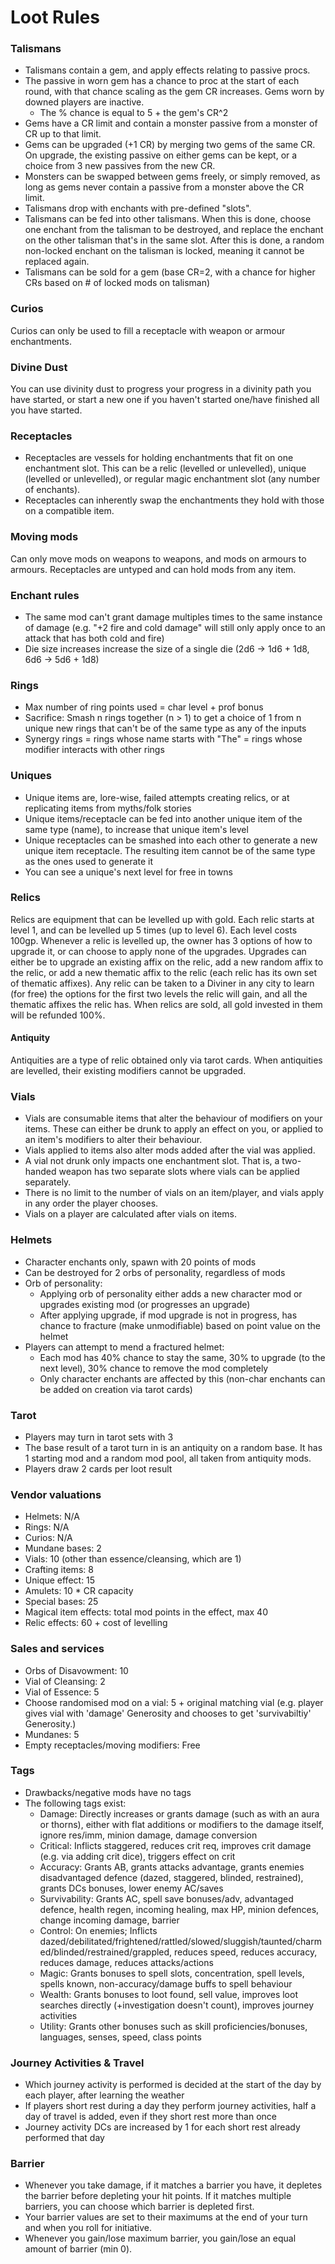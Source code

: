 # Loot Rules

### Talismans
- Talismans contain a gem, and apply effects relating to passive procs.
- The passive in worn gem has a chance to proc at the start of each round, with that chance scaling as the gem CR increases. Gems worn by downed players are inactive.
  - The % chance is equal to 5 + the gem's CR^2
- Gems have a CR limit and contain a monster passive from a monster of CR up to that limit.
- Gems can be upgraded (+1 CR) by merging two gems of the same CR. On upgrade, the existing passive on either gems can be kept, or a choice from 3 new passives from the new CR.
- Monsters can be swapped between gems freely, or simply removed, as long as gems never contain a passive from a monster above the CR limit.
- Talismans drop with enchants with pre-defined "slots".
- Talismans can be fed into other talismans. When this is done, choose one enchant from the talisman to be destroyed, and replace the enchant on the other talisman that's in the same slot. After this is done, a random non-locked enchant on the talisman is locked, meaning it cannot be replaced again.
- Talismans can be sold for a gem (base CR=2, with a chance for higher CRs based on # of locked mods on talisman)

### Curios
Curios can only be used to fill a receptacle with weapon or armour enchantments.

### Divine Dust
You can use divinity dust to progress your progress in a divinity path you have started, or start a new one if you haven't started one/have finished all you have started.

### Receptacles
- Receptacles are vessels for holding enchantments that fit on one enchantment slot. This can be a relic (levelled or unlevelled), unique (levelled or unlevelled), or regular magic enchantment slot (any number of enchants).
- Receptacles can inherently swap the enchantments they hold with those on a compatible item.

### Moving mods
Can only move mods on weapons to weapons, and mods on armours to armours. Receptacles are untyped and can hold mods from any item.

### Enchant rules
- The same mod can't grant damage multiples times to the same instance of damage (e.g. "+2 fire and cold damage" will still only apply once to an attack that has both cold and fire)
- Die size increases increase the size of a single die (2d6 -> 1d6 + 1d8, 6d6 -> 5d6 + 1d8)

### Rings
- Max number of ring points used = char level + prof bonus
- Sacrifice: Smash n rings together (n > 1) to get a choice of 1 from n unique new rings that can't be of the same type as any of the inputs
- Synergy rings = rings whose name starts with "The" = rings whose modifier interacts with other rings

### Uniques
- Unique items are, lore-wise, failed attempts creating relics, or at replicating items from myths/folk stories
- Unique items/receptacle can be fed into another unique item of the same type (name), to increase that unique item's level
- Unique receptacles can be smashed into each other to generate a new unique item receptacle. The resulting item cannot be of the same type as the ones used to generate it
- You can see a unique's next level for free in towns

### Relics
Relics are equipment that can be levelled up with gold. Each relic starts at level 1, and can be levelled up 5 times (up to level 6). Each level costs 100gp. Whenever a relic is levelled up, the owner has 3 options of how to upgrade it, or can choose to apply none of the upgrades. Upgrades can either be to upgrade an existing affix on the relic, add a new random affix to the relic, or add a new thematic affix to the relic (each relic has its own set of thematic affixes). Any relic can be taken to a Diviner in any city to learn (for free) the options for the first two levels the relic will gain, and all the thematic affixes the relic has. When relics are sold, all gold invested in them will be refunded 100%.

#### Antiquity
Antiquities are a type of relic obtained only via tarot cards. When antiquities are levelled, their existing modifiers cannot be upgraded.

### Vials
- Vials are consumable items that alter the behaviour of modifiers on your items. These can either be drunk to apply an effect on you, or applied to an item's modifiers to alter their behaviour.
- Vials applied to items also alter mods added after the vial was applied.
- A vial not drunk only impacts one enchantment slot. That is, a two-handed weapon has two separate slots where vials can be applied separately.
- There is no limit to the number of vials on an item/player, and vials apply in any order the player chooses.
- Vials on a player are calculated after vials on items.

### Helmets
- Character enchants only, spawn with 20 points of mods
- Can be destroyed for 2 orbs of personality, regardless of mods
- Orb of personality:
  - Applying orb of personality either adds a new character mod or upgrades existing mod (or progresses an upgrade)
  - After applying upgrade, if mod upgrade is not in progress, has chance to fracture (make unmodifiable) based on point value on the helmet
- Players can attempt to mend a fractured helmet:
  - Each mod has 40% chance to stay the same, 30% to upgrade (to the next level), 30% chance to remove the mod completely
  - Only character enchants are affected by this (non-char enchants can be added on creation via tarot cards)

### Tarot
- Players may turn in tarot sets with 3
- The base result of a tarot turn in is an antiquity on a random base. It has 1 starting mod and a random mod pool, all taken from antiquity mods. 
- Players draw 2 cards per loot result

### Vendor valuations
- Helmets: N/A
- Rings: N/A
- Curios: N/A
- Mundane bases: 2
- Vials: 10 (other than essence/cleansing, which are 1)
- Crafting items: 8
- Unique effect: 15
- Amulets: 10 * CR capacity
- Special bases: 25
- Magical item effects: total mod points in the effect, max 40
- Relic effects: 60 + cost of levelling

### Sales and services
- Orbs of Disavowment: 10
- Vial of Cleansing: 2
- Vial of Essence: 5
- Choose randomised mod on a vial: 5 + original matching vial (e.g. player gives vial with 'damage' Generosity and chooses to get 'survivabiltiy' Generosity.)
- Mundanes: 5
- Empty receptacles/moving modifiers: Free

### Tags
- Drawbacks/negative mods have no tags
- The following tags exist:
  - Damage: Directly increases or grants damage (such as with an aura or thorns), either with flat additions or modifiers to the damage itself, ignore res/imm, minion damage, damage conversion
  - Critical: Inflicts staggered, reduces crit req, improves crit damage (e.g. via adding crit dice), triggers effect on crit
  - Accuracy: Grants AB, grants attacks advantage, grants enemies disadvantaged defence (dazed, staggered, blinded, restrained), grants DCs bonuses, lower enemy AC/saves
  - Survivability: Grants AC, spell save bonuses/adv, advantaged defence, health regen, incoming healing, max HP, minion defences, change incoming damage, barrier
  - Control: On enemies; Inflicts dazed/debilitated/frightened/rattled/slowed/sluggish/taunted/charmed/blinded/restrained/grappled, reduces speed, reduces accuracy, reduces damage, reduces attacks/actions
  - Magic: Grants bonuses to spell slots, concentration, spell levels, spells known, non-accuracy/damage buffs to spell behaviour
  - Wealth: Grants bonuses to loot found, sell value, improves loot searches directly (+investigation doesn't count), improves journey activities
  - Utility: Grants other bonuses such as skill proficiencies/bonuses, languages, senses, speed, class points

### Journey Activities & Travel
- Which journey activity is performed is decided at the start of the day by each player, after learning the weather
- If players short rest during a day they perform journey activities, half a day of travel is added, even if they short rest more than once
- Journey activity DCs are increased by 1 for each short rest already performed that day

### Barrier
- Whenever you take damage, if it matches a barrier you have, it depletes the barrier before depleting your hit points. If it matches multiple barriers, you can choose which barrier is depleted first.
- Your barrier values are set to their maximums at the end of your turn and when you roll for initiative.
- Whenever you gain/lose maximum barrier, you gain/lose an equal amount of barrier (min 0).

